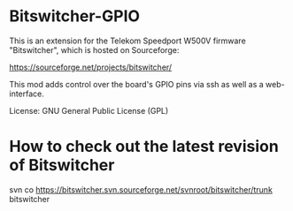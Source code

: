 Bitswitcher-GPIO
================

This is an extension for the Telekom Speedport W500V firmware "Bitswitcher",
which is hosted on Sourceforge:

https://sourceforge.net/projects/bitswitcher/

This mod adds control over the board's GPIO pins via ssh as well as a web-interface.

License: GNU General Public License (GPL)


How to check out the latest revision of Bitswitcher
===============================

 svn co https://bitswitcher.svn.sourceforge.net/svnroot/bitswitcher/trunk bitswitcher